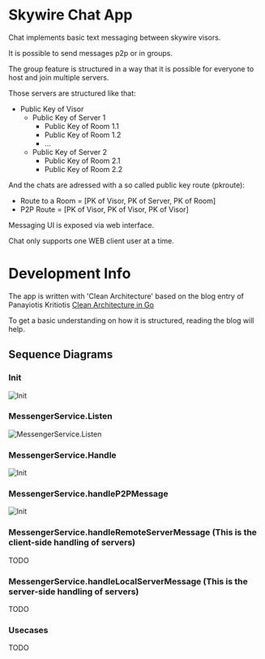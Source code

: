 # Skywire Chat App

Chat implements basic text messaging between skywire visors.

It is possible to send messages p2p or in groups.

The group feature is structured in a way that it is possible for everyone to host and join multiple servers.

Those servers are structured like that:

  - Public Key of Visor
    - Public Key of Server 1
      - Public Key of Room 1.1
      - Public Key of Room 1.2
      - ...
    - Public Key of Server 2
      - Public Key of Room 2.1
      - Public Key of Room 2.2

And the chats are adressed with a so called public key route (pkroute):
  - Route to a Room = [PK of Visor, PK of Server, PK of Room]
  - P2P Route       = [PK of Visor, PK of Visor, PK of Visor]


Messaging UI is exposed via web interface.

Chat only supports one WEB client user at a time.


# Development Info
The app is written with 'Clean Architecture' based on the blog entry of Panayiotis Kritiotis [Clean Architecture in Go](https://pkritiotis.io/clean-architecture-in-golang/)

To get a basic understanding on how it is structured, reading the blog will help.

## Sequence Diagrams
### Init
![Init](http://plantuml.com/plantuml/proxy?cache=no&src=https://github.com/4rchim3d3s/skywire-mainnet/tree/feature/skychat/cmd/apps/skychat/doc/init.iuml)

### MessengerService.Listen
![MessengerService.Listen](http://plantuml.com/plantuml/proxy?cache=no&src=https://github.com/4rchim3d3s/skywire-mainnet/tree/feature/skychat/cmd/apps/skychat/doc/messengerServiceListen.iuml)

### MessengerService.Handle
![Init](http://plantuml.com/plantuml/proxy?cache=no&src=https://github.com/4rchim3d3s/skywire-mainnet/tree/feature/skychat/cmd/apps/skychat/doc/messengerServiceHandle.iuml)

### MessengerService.handleP2PMessage
![Init](http://plantuml.com/plantuml/proxy?cache=no&src=https://github.com/4rchim3d3s/skywire-mainnet/tree/feature/skychat/cmd/apps/skychat/doc/messengerServiceHandleP2PMessage.iuml)

### MessengerService.handleRemoteServerMessage (This is the client-side handling of servers)
TODO
### MessengerService.handleLocalServerMessage (This is the server-side handling of servers)
TODO

### Usecases
TODO
